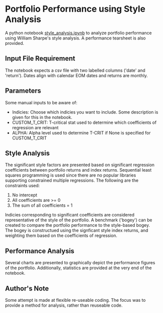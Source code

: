 # Portfolio Performance using Style Analysis

A python notebook [style_analysis.ipynb](https://github.com/andrebodo/style-analysis/blob/main/style_analysis.ipynb) to analyze portfolio performance using William Sharpe's style analysis. A performance tearsheet is also provided.

## Input File Requirement
The notebook expects a csv file with two labelled columns ('date' and 'return'). Dates align with calendar EOM dates and returns are monthly. 

## Parameters
Some manual inputs to be aware of:

- Indicies: Choose which indicies you want to include. Some description is given for this in the notebook.
- CUSTOM_T_CRIT: T-critical stat used to determine which coefficients of regression are relevant
- ALPHA: Alpha level used to determine T-CRIT if None is specified for CUSTOM_T_CRIT

## Style Analysis
The significant style factors are presented based on significant regression coefficients between portfolio returns and index returns. 
Sequential least squares programming is used since there are no popular libraries supporting constrained multiple regressions. The following are the constraints used:

1. No intercept
2. All coefficients are >= 0
3. The sum of all coefficients = 1

Indicies corresponding to significant coefficients are considered representative of the style of the portfolio. A benchmark ('bogey') can be created to compare the portfolio performance to the style-based bogey. The bogey is constructued using the signficant style index returns, and weighting them based on the coefficients of regression.

## Performance Analysis
Several charts are presented to graphically depict the performance figures of the portfolio. Additionally, statistics are provided at the very end of the notebook.

## Author's Note
Some attempt is made at flexible re-useable coding. The focus was to provide a method for analysis, rather than reuseable code.